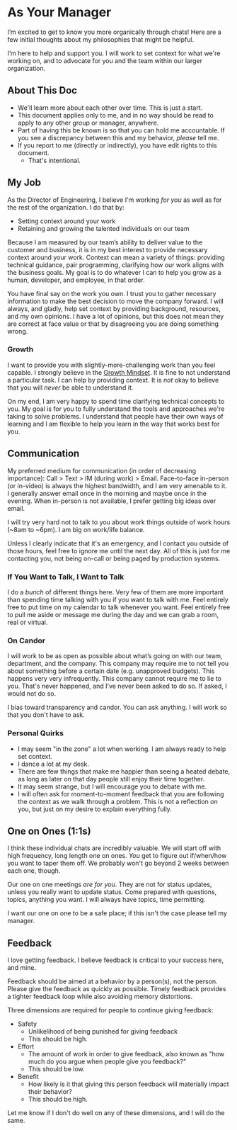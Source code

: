 # As Your Manager
I’m excited to get to know you more organically through chats! Here are a few initial thoughts about my philosophies that might be helpful.

I’m here to help and support you. I will work to set context for what we're working on, and to advocate for you and the team within our larger organization.

## About This Doc
* We'll learn more about each other over time. This is just a start.
* This document applies only to me, and in no way should be read to apply to any other group or manager, anywhere.
* Part of having this be known is so that you can hold me accountable. If you see a discrepancy between this and my behavior, _please_ tell me.
* If you report to me (directly or indirectly), you have edit rights to this document.
	* That's intentional.

## My Job
As the Director of Engineering, I believe I'm working _for you_ as well as for the rest of the organization. I do that by:
* Setting context around your work
* Retaining and growing the talented individuals on our team

Because I am measured by our team’s ability to deliver value to the customer and business, it is in my best interest to provide necessary context around your work. Context can mean a variety of things: providing technical guidance, pair programming, clarifying how our work aligns with the business goals. My goal is to do whatever I can to help you grow as a human, developer, and employee, in that order.

You have final say on the work you own. I trust you to gather necessary information to make the best decision to move the company forward. I will always, and gladly, help set context by providing background, resources, and my own opinions. I have a lot of opinions, but this does not mean they are correct at face value or that by disagreeing you are doing something wrong.

### Growth
I want to provide you with slightly-more-challenging work than you feel capable. I strongly believe in the [Growth Mindset](https://www.brainpickings.org/2014/01/29/carol-dweck-mindset/). It is fine to not understand a particular task. I can help by providing context. It is _not_ okay to believe that you will _never_ be able to understand it.

On my end, I am very happy to spend time clarifying technical concepts to you. My goal is for you to fully understand the tools and approaches we're taking to solve problems. I understand that people have their own ways of learning and I am flexible to help you learn in the way that works best for you.

## Communication
My preferred medium for communication (in order of decreasing importance): Call > Text > IM (during work) > Email. Face-to-face in-person (or in-video) is always the highest bandwidth, and I am very amenable to it. I generally answer email once in the morning and maybe once in the evening. When in-person is not available, I prefer getting big ideas over email.

I will try very hard not to talk to you about work things outside of work hours (~8am to ~6pm). I am big on work/life balance.

Unless I clearly indicate that it's an emergency, and I contact you outside of those hours, feel free to ignore me until the next day. All of this is just for me contacting you, not being on-call or being paged by production systems.

### If You Want to Talk, I Want to Talk
I do a _bunch_ of different things here. Very few of them are more important than spending time talking with you if you want to talk with me. Feel entirely free to put time on my calendar to talk whenever you want. Feel entirely free to pull me aside or message me during the day and we can grab a room, real or virtual.

### On Candor
I will work to be as open as possible about what’s going on with our team, department, and the company. This company may require me to not tell you about something before a certain date (e.g. unapproved budgets). This happens very very infrequently. This company cannot require me to lie to you. That's never happened, and I've never been asked to do so. If asked, I would not do so. 

I bias toward transparency and candor. You can ask anything. I will work so that you don't have to ask.

### Personal Quirks
* I may seem "in the zone" a lot when working. I am always ready to help set context.
* I dance a lot at my desk.
* There are few things that make me happier than seeing a heated debate, as long as later on that day people still enjoy their time together.
* It may seem strange, but I will encourage you to debate with me.
* I will often ask for moment-to-moment feedback that you are following the context as we walk through a problem. This is not a reflection on you, but just on my desire to explain everything fully.

## One on Ones (1:1s)
I think these individual chats are incredibly valuable. We will start off with high frequency, long length one on ones. _You_ get to figure out if/when/how you want to taper them off. We probably won't go beyond 2 weeks between each one, though.

Our one on one meetings _are for you_. They are not for status updates, unless you really want to update status. Come prepared with questions, topics, anything you want. I will always have topics, time permitting.

I want our one on one to be a safe place; if this isn't the case please tell my manager.

## Feedback
I love getting feedback. I believe feedback is critical to your success here, and mine.

Feedback should be aimed at a behavior by a person(s), not the person.  Please give the feedback as quickly as possible. Timely feedback provides a tighter feedback loop while also avoiding memory distortions.

Three dimensions are required for people to continue giving feedback:
* Safety
	* Unlikelihood of being punished for giving feedback
	* This should be high.
* Effort
	* The amount of work in order to give feedback, also known as "how much do you argue when people give you feedback?"
	* This should be low.
* Benefit
	* How likely is it that giving this person feedback will materially impact their behavior?
	* This should be high.

Let me know if I don't do well on any of these dimensions, and I will do the same. 

